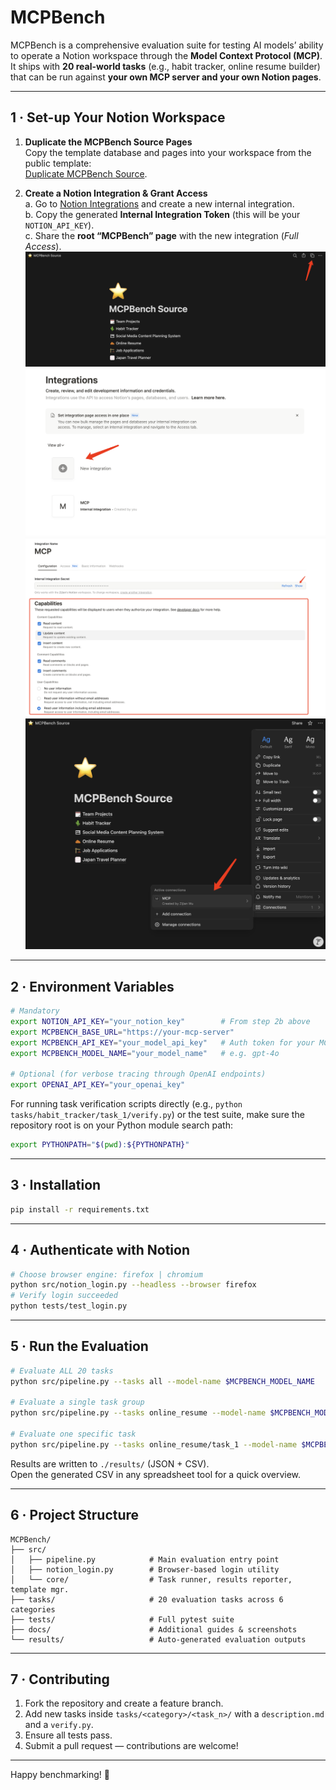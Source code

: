 # MCPBench

MCPBench is a comprehensive evaluation suite for testing AI models’ ability to operate a Notion workspace through the **Model Context Protocol (MCP)**.  
It ships with **20 real-world tasks** (e.g., habit tracker, online resume builder) that can be run against **your own MCP server and your own Notion pages**.

---

## 1 · Set-up Your Notion Workspace

1. **Duplicate the MCPBench Source Pages**  
   Copy the template database and pages into your workspace from the public template:  
   [Duplicate MCPBench Source](https://early-rest-d97.notion.site/MCPBench-Source-22c0b91d1c3f80bb8c28d142062abe50).

2. **Create a Notion Integration & Grant Access**  
   a. Go to [Notion Integrations](https://www.notion.so/profile/integrations) and create a new internal integration.  
   b. Copy the generated **Internal Integration Token** (this will be your `NOTION_API_KEY`).  
   c. Share the **root “MCPBench” page** with the new integration (*Full Access*).
   ![Source Page](asset/source_page.png)
   ![Create Integration](asset/create_integration.png)
   ![API Access](asset/api_access.png)
   ![Grant Access](asset/grant_access.png)

---

## 2 · Environment Variables

```bash
# Mandatory
export NOTION_API_KEY="your_notion_key"        # From step 2b above
export MCPBENCH_BASE_URL="https://your-mcp-server"
export MCPBENCH_API_KEY="your_model_api_key"   # Auth token for your MCP server
export MCPBENCH_MODEL_NAME="your_model_name"   # e.g. gpt-4o

# Optional (for verbose tracing through OpenAI endpoints)
export OPENAI_API_KEY="your_openai_key"
```

For running task verification scripts directly (e.g., `python tasks/habit_tracker/task_1/verify.py`) or the test suite, make sure the repository root is on your Python module search path:

```bash
export PYTHONPATH="$(pwd):${PYTHONPATH}"
```

---

## 3 · Installation

```bash
pip install -r requirements.txt
```

---

## 4 · Authenticate with Notion

```bash
# Choose browser engine: firefox | chromium
python src/notion_login.py --headless --browser firefox
# Verify login succeeded
python tests/test_login.py
```

---

## 5 · Run the Evaluation

```bash
# Evaluate ALL 20 tasks
python src/pipeline.py --tasks all --model-name $MCPBENCH_MODEL_NAME

# Evaluate a single task group
python src/pipeline.py --tasks online_resume --model-name $MCPBENCH_MODEL_NAME

# Evaluate one specific task
python src/pipeline.py --tasks online_resume/task_1 --model-name $MCPBENCH_MODEL_NAME
```

Results are written to `./results/` (JSON + CSV).  
Open the generated CSV in any spreadsheet tool for a quick overview.

---

## 6 · Project Structure

```
MCPBench/
├── src/
│   ├── pipeline.py            # Main evaluation entry point
│   ├── notion_login.py        # Browser-based login utility
│   └── core/                  # Task runner, results reporter, template mgr.
├── tasks/                     # 20 evaluation tasks across 6 categories
├── tests/                     # Full pytest suite
├── docs/                      # Additional guides & screenshots
└── results/                   # Auto-generated evaluation outputs
```

---

## 7 · Contributing

1. Fork the repository and create a feature branch.  
2. Add new tasks inside `tasks/<category>/<task_n>/` with a `description.md` and a `verify.py`.  
3. Ensure all tests pass.  
4. Submit a pull request — contributions are welcome!

---

Happy benchmarking! 🎉